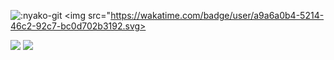 ![:nyako-git](https://count.getloli.com/get/@:Pazzan_github?theme=asoul)
<img src="https://wakatime.com/badge/user/a9a6a0b4-5214-46c2-92c7-bc0d702b3192.svg>


<img src="https://github-readme-stats.vercel.app/api?username=pazzann&count_private=true&theme=midnight-purple&show_icons=true%22%3E">
<img src="https://github-readme-stats.vercel.app/api/top-langs?username=pazzann&count_private=true&theme=midnight-purple&layout=compact%22%3E">
